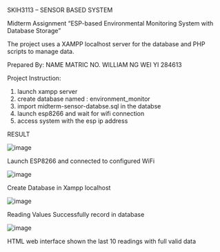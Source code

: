 SKIH3113 – SENSOR BASED SYSTEM

Midterm Assignment
“ESP-based Environmental Monitoring System with Database Storage”

The project uses a XAMPP localhost server for the database and PHP scripts to manage data. 

Prepared By:
NAME	MATRIC NO.
WILLIAM NG WEI YI	284613


Project Instruction:
1. launch xampp server
2. create database named : environment_monitor
3. import midterm-sensor-databse.sql in the databse
4. launch esp8266 and wait for wifi connection
5. access system with the esp ip address 

RESULT
 
![image](https://github.com/William284613/ESP-based-Environmental-Monitoring-System-with-XAMPP-localhost/assets/92504689/5d0aee77-7e04-4ced-9320-8a3e147d2144)

Launch ESP8266 and connected to configured WiFi

 
![image](https://github.com/William284613/ESP-based-Environmental-Monitoring-System-with-XAMPP-localhost/assets/92504689/0b0f8b32-1dd4-40a2-b909-1930956688ed)

Create Database in Xampp localhost 
 
![image](https://github.com/William284613/ESP-based-Environmental-Monitoring-System-with-XAMPP-localhost/assets/92504689/636f2616-1ddf-46d7-9c62-7bc67c1c3569)

Reading Values Successfully record in database

 
![image](https://github.com/William284613/ESP-based-Environmental-Monitoring-System-with-XAMPP-localhost/assets/92504689/75ad5a15-4663-40ce-acd8-8a5cc6a64c38)

HTML web interface shown the last 10 readings with full valid data

